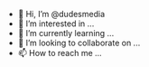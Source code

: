 - 👋 Hi, I’m @dudesmedia
- 👀 I’m interested in ...
- 🌱 I’m currently learning ...
- 💞️ I’m looking to collaborate on ...
- 📫 How to reach me ...

<!---
dudesmedia/dudesmedia is a ✨ special ✨ repository because its `README.md` (this file) appears on your GitHub profile.
You can click the Preview link to take a look at your changes.
--->
